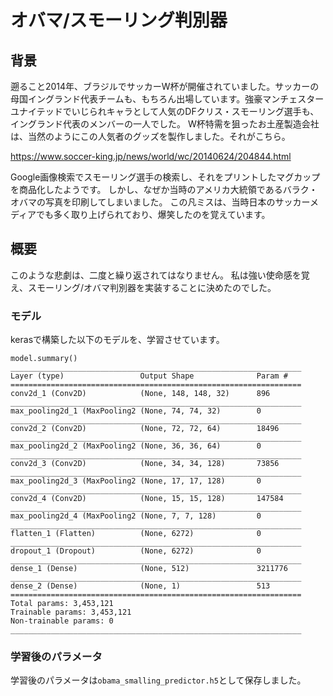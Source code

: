 # オバマ/スモーリング判別器
## 背景
遡ること2014年、ブラジルでサッカーW杯が開催されていました。サッカーの母国イングランド代表チームも、もちろん出場しています。強豪マンチェスターユナイテッドでいじられキャラとして人気のDFクリス・スモーリング選手も、イングランド代表のメンバーの一人でした。
W杯特需を狙ったお土産製造会社は、当然のようにこの人気者のグッズを製作しました。それがこちら。

https://www.soccer-king.jp/news/world/wc/20140624/204844.html

Google画像検索でスモーリング選手の検索し、それをプリントしたマグカップを商品化したようです。
しかし、なぜか当時のアメリカ大統領であるバラク・オバマの写真を印刷してしまいました。
この凡ミスは、当時日本のサッカーメディアでも多く取り上げられており、爆笑したのを覚えています。

## 概要
このような悲劇は、二度と繰り返されてはなりません。
私は強い使命感を覚え、スモーリング/オバマ判別器を実装することに決めたのでした。

### モデル
kerasで構築した以下のモデルを、学習させています。
```
model.summary()
_________________________________________________________________
Layer (type)                 Output Shape              Param #   
=================================================================
conv2d_1 (Conv2D)            (None, 148, 148, 32)      896       
_________________________________________________________________
max_pooling2d_1 (MaxPooling2 (None, 74, 74, 32)        0         
_________________________________________________________________
conv2d_2 (Conv2D)            (None, 72, 72, 64)        18496     
_________________________________________________________________
max_pooling2d_2 (MaxPooling2 (None, 36, 36, 64)        0         
_________________________________________________________________
conv2d_3 (Conv2D)            (None, 34, 34, 128)       73856     
_________________________________________________________________
max_pooling2d_3 (MaxPooling2 (None, 17, 17, 128)       0         
_________________________________________________________________
conv2d_4 (Conv2D)            (None, 15, 15, 128)       147584    
_________________________________________________________________
max_pooling2d_4 (MaxPooling2 (None, 7, 7, 128)         0         
_________________________________________________________________
flatten_1 (Flatten)          (None, 6272)              0         
_________________________________________________________________
dropout_1 (Dropout)          (None, 6272)              0         
_________________________________________________________________
dense_1 (Dense)              (None, 512)               3211776   
_________________________________________________________________
dense_2 (Dense)              (None, 1)                 513       
=================================================================
Total params: 3,453,121
Trainable params: 3,453,121
Non-trainable params: 0
_________________________________________________________________
```

### 学習後のパラメータ
学習後のパラメータは`obama_smalling_predictor.h5`として保存しました。
